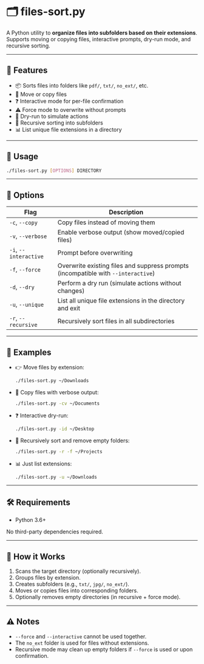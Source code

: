 # 🗂️ files-sort.py

A Python utility to **organize files into subfolders based on their extensions**. Supports moving or copying files, interactive prompts, dry-run mode, and recursive sorting.

---

## 🚀 Features

-   📦 Sorts files into folders like `pdf/`, `txt/`, `no_ext/`, etc.
-   🔄 Move or copy files
-   ❓ Interactive mode for per-file confirmation
-   ⚠️ Force mode to overwrite without prompts
-   🧪 Dry-run to simulate actions
-   🔁 Recursive sorting into subfolders
-   📊 List unique file extensions in a directory

---

## 📌 Usage

```bash
./files-sort.py [OPTIONS] DIRECTORY
```

---

## 🧩 Options

| Flag                  | Description                                                                       |
| --------------------- | --------------------------------------------------------------------------------- |
| `-c`, `--copy`        | Copy files instead of moving them                                                 |
| `-v`, `--verbose`     | Enable verbose output (show moved/copied files)                                   |
| `-i`, `--interactive` | Prompt before overwriting                                                         |
| `-f`, `--force`       | Overwrite existing files and suppress prompts (incompatible with `--interactive`) |
| `-d`, `--dry`         | Perform a dry run (simulate actions without changes)                              |
| `-u`, `--unique`      | List all unique file extensions in the directory and exit                         |
| `-r`, `--recursive`   | Recursively sort files in all subdirectories                                      |

---

## 🧪 Examples

-   👉 Move files by extension:

    ```bash
    ./files-sort.py ~/Downloads
    ```

-   🧾 Copy files with verbose output:

    ```bash
    ./files-sort.py -cv ~/Documents
    ```

-   ❓ Interactive dry-run:

    ```bash
    ./files-sort.py -id ~/Desktop
    ```

-   🔁 Recursively sort and remove empty folders:

    ```bash
    ./files-sort.py -r -f ~/Projects
    ```

-   📊 Just list extensions:

    ```bash
    ./files-sort.py -u ~/Downloads
    ```

---

## 🛠️ Requirements

-   Python 3.6+

No third-party dependencies required.

---

## 📂 How it Works

1. Scans the target directory (optionally recursively).
2. Groups files by extension.
3. Creates subfolders (e.g., `txt/`, `jpg/`, `no_ext/`).
4. Moves or copies files into corresponding folders.
5. Optionally removes empty directories (in recursive + force mode).

---

## ⚠️ Notes

-   `--force` and `--interactive` cannot be used together.
-   The `no_ext` folder is used for files without extensions.
-   Recursive mode may clean up empty folders if `--force` is used or upon confirmation.
